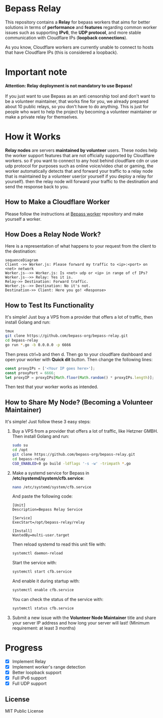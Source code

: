 # Bepass Relay

This repository contains a **Relay** for bepass workers that aims for better solutions in terms of **performance** and **features** regarding common worker issues such as supporting **IPv6**, the **UDP protocol**, and more stable communication with Cloudflare IPs (**loopback connections**).

As you know, Cloudflare workers are currently unable to connect to hosts that have Cloudflare IPs (this is considered a loopback).

# Important note

**Attention: Relay deployment is not mandatory to use Bepass!**\
\
If you just want to use Bepass as an anti censorship tool and don't want to be a volunteer maintainer, that works fine for you, we already prepared about 10 public relays, so you don't have to do anything. This is just for people who want to help the project by becoming a volunteer maintainer or make a private relay for themselves.

# How it Works

**Relay nodes** are servers **maintained by volunteer** users. These nodes help the worker support features that are not officially supported by Cloudflare workers.
so if you want to connect to any host behind cloudflare cdn or use udp protocol for purposes such as online voice/video chat or gaming, the worker automatically detects that and forward your 
traffic to a relay node that is maintained by a volunteer user(or yourself if you deploy a relay for yourself). then the relay node will forward your traffic to the destination and send the response back to you.

## How to Make a Cloudflare Worker

Please follow the instructions at [Bepass worker](https://github.com/bepass-org/bepass-worker) repository and make yourself a worker.

## How Does a Relay Node Work?

Here is a representation of what happens to your request from the client to the destination:

```mermaid
sequenceDiagram
Client ->> Worker.js: Please forward my traffic to <ip>:<port> on <net> network   
Worker.js-->> Worker.js: Is <net> udp or <ip> in range of cf IPs?  
Worker.js-->> Relay: Yes it is.
Relay->> Destination: Forward traffic.  
Worker.js-->> Destination: No it's not.
Destination->> Client: Here you go! <Response>
```


## How to Test Its Functionality

It's simple! Just buy a VPS from a provider that offers a lot of traffic, then install Golang and run:

```bash
tmux
git clone https://github.com/bepass-org/bepass-relay.git
cd bepass-relay
go run *.go -b 0.0.0.0 -p 6666 
```

Then press ctrl+b and then d. Then go to your cloudflare dashboard and open your worker with **Quick dit** button. Then change the following lines:

```js  
const proxyIPs = ['<Your IP goes here>'];
const proxyPort = 6666;
let proxyIP = proxyIPs[Math.floor(Math.random() * proxyIPs.length)];
```

Then test that your worker works as intended.

## How to Share My Node? (Becoming a Volunteer Maintainer)

It's simple! Just follow these 3 easy steps:

1. Buy a VPS from a provider that offers a lot of traffic, like Hetzner GMBH. Then install Golang and run:

   ```bash    
   sudo su
   cd /opt
   git clone https://github.com/bepass-org/bepass-relay.git
   cd bepass-relay
   CGO_ENABLED=0 go build -ldflags '-s -w' -trimpath *.go
   ```

2. Make a systemd service for Bepass in **/etc/systemd/system/cfb.service**:

   ```bash
   nano /etc/systemd/system/cfb.service
   ```

   And paste the following code:
      ```
   	[Unit]
   	Description=Bepass Relay Service
   	
   	[Service]   
   	ExecStart=/opt/bepass-relay/relay
   	
   	[Install]
   	WantedBy=multi-user.target
      ```
   Then reload systemd to read this unit file with:
      ```bash
   	systemctl daemon-reload
      ```
   Start the service with:
      ```bash
   	systemctl start cfb.service
      ```
   And enable it during startup with:
      ```bash
   	systemctl enable cfb.service
      ```
   You can check the status of the service with:
      ```bash
   	systemctl status cfb.service
      ```
3. Submit a new issue with the **Volunteer Node Maintainer** title and share your server IP address and how long your server will last! (Minimum requirement: at least 3 months)

# Progress

- [x] Implement Relay
- [x] Implement worker's range detection
- [x] Better loopback support
- [x] Full IPv6 support
- [x] Full UDP support

## License

MIT Public License
